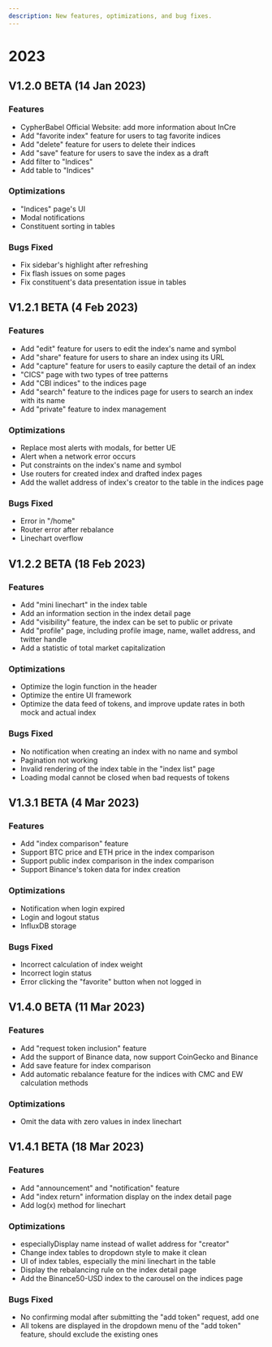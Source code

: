 ```yaml
---
description: New features, optimizations, and bug fixes.
---
```


# 2023

## V1.2.0 BETA (14 Jan 2023)

### Features

* CypherBabel Official Website: add more information about InCre
* Add "favorite index" feature for users to tag favorite indices
* Add "delete" feature for users to delete their indices
* Add "save" feature for users to save the index as a draft
* Add filter to "Indices"
* Add table to "Indices"

### Optimizations

* "Indices" page's UI
* Modal notifications
* Constituent sorting in tables

### Bugs Fixed

* Fix sidebar's highlight after refreshing
* Fix flash issues on some pages
* Fix constituent's data presentation issue in tables



## V1.2.1 BETA (4 Feb 2023)

### Features

* Add "edit" feature for users to edit the index's name and symbol
* Add "share" feature for users to share an index using its URL
* Add "capture" feature for users to easily capture the detail of an index
* "CICS" page with two types of tree patterns
* Add "CBI indices" to the indices page
* Add "search" feature to the indices page for users to search an index with its name
* Add "private" feature to index management

### Optimizations

* Replace most alerts with modals, for better UE
* Alert when a network error occurs
* Put constraints on the index's name and symbol
* Use routers for created index and drafted index pages
* Add the wallet address of index's creator to the table in the indices page

### Bugs Fixed

* Error in "/home"&#x20;
* Router error after rebalance
* Linechart overflow



## V1.2.2 BETA (18 Feb 2023)

### Features

* Add "mini linechart" in the index table
* Add an information section in the index detail page
* Add "visibility" feature, the index can be set to public or private
* Add "profile" page, including profile image, name, wallet address, and twitter handle
* Add a statistic of total market capitalization&#x20;

### Optimizations

* Optimize the login function in the header
* Optimize the entire UI framework
* Optimize the data feed of tokens, and improve update rates in both mock and actual index

### Bugs Fixed

* No notification when creating an index with no name and symbol&#x20;
* Pagination not working
* Invalid rendering of the index table in the "index list" page
* Loading modal cannot be closed when bad requests of tokens



## V1.3.1 BETA (4 Mar 2023)

### Features

* Add "index comparison" feature
* Support BTC price and ETH price in the index comparison
* Support public index comparison in the index comparison
* Support Binance's token data for index creation

### Optimizations

* Notification when login expired
* Login and logout status
* InfluxDB storage

### Bugs Fixed

* Incorrect calculation of index weight
* Incorrect login status&#x20;
* Error clicking the "favorite" button when not logged in



## V1.4.0 BETA (11 Mar 2023)

### Features

* Add "request token inclusion" feature
* Add the support of Binance data, now support CoinGecko and Binance
* Add save feature for index comparison
* Add automatic rebalance feature for the indices with CMC and EW calculation methods

### Optimizations

* Omit the data with zero values in index linechart



## V1.4.1 BETA (18 Mar 2023)

### Features

* Add "announcement" and "notification" feature
* Add "index return" information display on the index detail page
* Add log(x) method for linechart&#x20;

### Optimizations

* especiallyDisplay name instead of wallet address for "creator"&#x20;
* Change index tables to dropdown style to make it clean
* &#x20;UI of index tables, especially the mini linechart in the table
* Display the rebalancing rule on the index detail page
* Add the Binance50-USD index to the carousel on the indices page

### Bugs Fixed

* No confirming modal after submitting the "add token" request, add one
* All tokens are displayed in the dropdown menu of the "add token" feature, should exclude the existing ones

